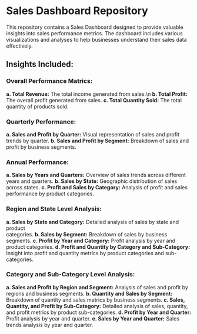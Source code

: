 # Sales Dashboard Repository

This repository contains a Sales Dashboard designed to provide valuable insights into sales performance metrics. The dashboard includes various visualizations and analyses to help businesses understand their sales data effectively.

## Insights Included:

### Overall Performance Matrics:
**a. Total Revenue:** The total income generated from sales.\n
**b. Total Profit:** The overall profit generated from sales.
**c. Total Quantity Sold:** The total quantity of products sold.

### Quarterly Performance:
**a. Sales and Profit by Quarter:** Visual representation of sales and profit trends by 
     quarter.
**b. Sales and Profit by Segment:** Breakdown of sales and profit by business segments.

### Annual Performance:
**a. Sales by Years and Quarters:** Overview of sales trends across different years and 
     quarters.
**b. Sales by State:** Geographic distribution of sales across states.
**c. Profit and Sales by Category:** Analysis of profit and sales performance by product 
     categories.

### Region and State Level Analysis:
**a. Sales by State and Category:** Detailed analysis of sales by state and product   
     categories.
**b. Sales by Segment:** Breakdown of sales by business segments.
**c. Profit by Year and Category:** Profit analysis by year and product categories.
**d. Profit and Quantity by Category and Sub-Category:** Insight into profit and quantity 
     metrics by product categories and sub-categories.

### Category and Sub-Category Level Analysis:
**a. Sales and Profit by Region and Segment:** Analysis of sales and profit by regions and 
     business segments.
**b. Quantity and Sales by Segment:** Breakdown of quantity and sales metrics by business 
     segments.
**c. Sales, Quantity, and Profit by Sub-Category:** Detailed analysis of sales, quantity, 
     and profit metrics by product sub-categories.
**d. Profit by Year and Quarter:** Profit analysis by year and quarter.
**e. Sales by Year and Quarter:** Sales trends analysis by year and quarter.
